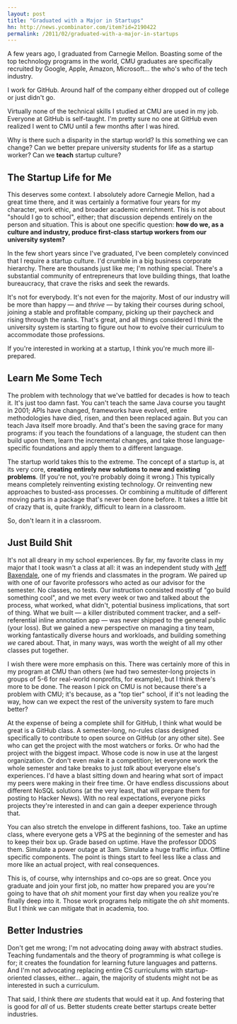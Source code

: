 ```yaml
---
layout: post
title: "Graduated with a Major in Startups"
hn: http://news.ycombinator.com/item?id=2190422
permalink: /2011/02/graduated-with-a-major-in-startups
---
```


A few years ago, I graduated from Carnegie Mellon. Boasting some of the top
technology programs in the world, CMU graduates are specifically recruited by
Google, Apple, Amazon, Microsoft... the who's who of the tech industry.

I work for GitHub. Around half of the company either dropped out of college or
just didn't go.

Virtually none of the technical skills I studied at CMU are used in my job.
Everyone at GitHub is self-taught. I'm pretty sure no one at GitHub even
realized I went to CMU until a few months after I was hired.

Why is there such a disparity in the startup world? Is this something we can
change? Can we better prepare university students for life as a startup worker?
Can we **teach** startup culture?

## The Startup Life for Me

This deserves some context. I absolutely adore Carnegie Mellon, had a great
time there, and it was certainly a formative four years for my character, work
ethic, and broader academic enrichment. This is not about "should I go to
school", either; that discussion depends entirely on the person and situation.
This is about one specific question: **how do we, as a culture and industry,
produce first-class startup workers from our university system?**

In the few short years since I've graduated, I've been completely convinced
that I require a startup culture. I'd crumble in a big business corporate
hierarchy. There are thousands just like me; I'm nothing special. There's a
substantial community of entrepreneurs that love building things, that loathe
bureaucracy, that crave the risks and seek the rewards.

It's not for everybody. It's not even for the majority. Most of our industry
will be more than happy — and *thrive* — by taking their courses during school,
joining a stable and profitable company, picking up their paycheck and rising
through the ranks. That's great, and all things considered I think the
university system is starting to figure out how to evolve their curriculum to
accommodate those professions. 

If you're interested in working at a startup, I think you're much more
ill-prepared.

## Learn Me Some Tech

The problem with technology that we've battled for decades is how to teach it.
It's just too damn fast. You can't teach the same Java course you taught in
2001; APIs have changed, frameworks have evolved, entire methodologies have
died, risen, and then been replaced again. But you can teach Java itself more
broadly. And that's been the saving grace for many programs: if you teach the
foundations of a language, the student can then build upon them, learn the
incremental changes, and take those language-specific foundations and apply
them to a different language.

The startup world takes this to the extreme. The concept of a startup is, at
its very core, **creating entirely new solutions to new and existing
problems**. (If you're not, you're probably doing it wrong.) This typically
means completely reinventing existing technology. Or reinventing new approaches
to busted-ass processes. Or combining a multitude of different moving parts in
a package that's never been done before. It takes a little bit of crazy that
is, quite frankly, difficult to learn in a classroom.

So, don't learn it in a classroom.

## Just Build Shit

It's not all dreary in my school experiences. By far, my favorite class in my
major that I took wasn't a class at all: it was an independent study with [Jeff
Baxendale](http://twitter.com/jeffbax), one of my friends and classmates in the
program. We paired up with one of our favorite professors who acted as our
advisor for the semester. No classes, no tests. Our instruction consisted
mostly of "go build something cool", and we met every week or two and talked
about the process, what worked, what didn't, potential business implications,
that sort of thing. What we built — a killer distributed comment tracker, and a
self-referential inline annotation app — was never shipped to the general
public (your loss). But we gained a new perspective on managing a tiny team,
working fantastically diverse hours and workloads, and building something *we*
cared about. That, in many ways, was worth the weight of all my other classes
put together.

I wish there were more emphasis on this. There was certainly more of this in my
program at CMU than others (we had two semester-long projects in groups of 5-6
for real-world nonprofits, for example), but I think there's more to be done. 
The reason I pick on CMU is not because there's a problem with CMU; it's 
because, as a "top tier" school, if it's not leading the way, how can we expect
the rest of the university system to fare much better?

At the expense of being a complete shill for GitHub, I think what would be
great is a GitHub class. A semester-long, no-rules class designed specifically
to contribute to open source on GitHub (or any other site). See who can get the
project with the most watchers or forks. Or who had the project with the
biggest impact. Whose code is now in use at the largest organization. Or don't
even make it a competition; let everyone work the whole semester and take
breaks to just *talk* about everyone else's experiences. I'd have a blast
sitting down and hearing what sort of impact my peers were making in their free
time. Or have endless discussions about different NoSQL solutions (at the very
least, that will prepare them for posting to Hacker News). With no real
expectations, everyone picks projects they're interested in and can gain a
deeper experience through that.

You can also stretch the envelope in different fashions, too. Take an uptime
class, where everyone gets a VPS at the beginning of the semester and has to
keep their box up. Grade based on uptime. Have the professor DDOS them.
Simulate a power outage at 3am. Simulate a huge traffic influx. Offline
specific components. The point is things start to feel less like a class and
more like an actual project, with real consequences.

This is, of course, why internships and co-ops are so great. Once you graduate
and join your first job, no matter how prepared you are you're going to have
that *oh shit* moment your first day when you realize you're finally deep into
it. Those work programs help mitigate the *oh shit* moments. But I think we can
mitigate that in academia, too.

## Better Industries

Don't get me wrong; I'm not advocating doing away with abstract studies.
Teaching fundamentals and the theory of programming is what college is for;  it
creates the foundation for learning future languages and patterns. And I'm not
advocating replacing entire CS curriculums with startup-oriented classes,
either... again, the majority of students might not be as interested in such a
curriculum.

That said, I think there *are* students that would eat it up. And fostering
that is good for *all* of us. Better students create better startups create
better industries.
